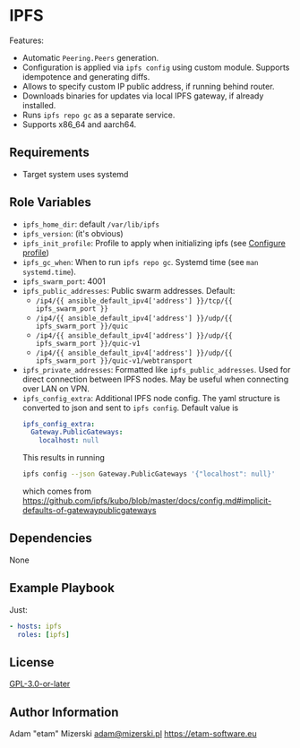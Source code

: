 # IPFS

Features:
  - Automatic `Peering.Peers` generation.
  - Configuration is applied via `ipfs config` using custom module. Supports idempotence and generating diffs.
  - Allows to specify custom IP public address, if running behind router.
  - Downloads binaries for updates via local IPFS gateway, if already installed.
  - Runs `ipfs repo gc` as a separate service.
  - Supports x86_64 and aarch64.


## Requirements

- Target system uses systemd


## Role Variables

- `ipfs_home_dir`: default `/var/lib/ipfs`
- `ipfs_version`: (it's obvious)
- `ipfs_init_profile`: Profile to apply when initializing ipfs (see [Configure profile](https://docs.ipfs.tech/how-to/default-profile/))
- `ipfs_gc_when`: When to run `ipfs repo gc`. Systemd time (see `man systemd.time`).
- `ipfs_swarm_port`: 4001
- `ipfs_public_addresses`: Public swarm addresses. Default:
  - `/ip4/{{ ansible_default_ipv4['address'] }}/tcp/{{ ipfs_swarm_port }}`
  - `/ip4/{{ ansible_default_ipv4['address'] }}/udp/{{ ipfs_swarm_port }}/quic`
  - `/ip4/{{ ansible_default_ipv4['address'] }}/udp/{{ ipfs_swarm_port }}/quic-v1`
  - `/ip4/{{ ansible_default_ipv4['address'] }}/udp/{{ ipfs_swarm_port }}/quic-v1/webtransport`
- `ipfs_private_addresses`: Formatted like `ipfs_public_addresses`. Used for direct connection between IPFS nodes. May be useful when connecting over LAN on VPN.
- `ipfs_config_extra`: Additional IPFS node config. The yaml structure is converted to json and sent to `ipfs config`. Default value is
    ```yaml
    ipfs_config_extra:
      Gateway.PublicGateways:
        localhost: null
    ```
    This results in running
    ```sh
    ipfs config --json Gateway.PublicGateways '{"localhost": null}'
    ```
    which comes from https://github.com/ipfs/kubo/blob/master/docs/config.md#implicit-defaults-of-gatewaypublicgateways


## Dependencies

None


## Example Playbook

Just:
```yml
- hosts: ipfs
  roles: [ipfs]
```


## License

[GPL-3.0-or-later](COPYING.txt)


## Author Information

Adam "etam" Mizerski <adam@mizerski.pl> https://etam-software.eu
